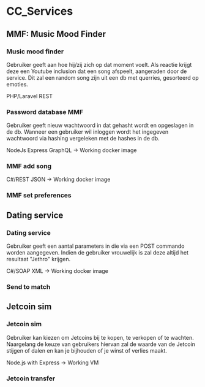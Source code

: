 # CC_Services

## MMF: Music Mood Finder

### Music mood finder
Gebruiker geeft aan hoe hij/zij zich op dat moment voelt. Als reactie krijgt deze een Youtube inclusion dat een song afspeelt, aangeraden door de service. Dit zal een random song zijn uit een db met querries, gesorteerd op emoties.

PHP/Laravel REST

### Password database MMF
Gebruiker geeft nieuw wachtwoord in dat gehasht wordt en opgeslagen in de db. Wanneer een gebruiker wil inloggen wordt het ingegeven wachtwoord via hashing vergeleken met de hashes in de db.

NodeJs Express GraphQL -> Working docker image

### MMF add song
C#/REST JSON -> Working docker image

### MMF set preferences

## Dating service

### Dating service
Gebruiker geeft een aantal parameters in die via een POST commando worden aangegeven. Indien de gebruiker vrouwelijk is zal deze altijd het resultaat "Jethro" krijgen.

C#/SOAP XML -> Working docker image

### Send to match

## Jetcoin sim

### Jetcoin sim
Gebruiker kan kiezen om Jetcoins bij te kopen, te verkopen of te wachten. Naargelang de keuze van gebruikers hiervan zal de waarde van de Jetcoin stijgen of dalen en kan je bijhouden of je winst of verlies maakt.

Node.js with Express -> Working VM

### Jetcoin transfer
